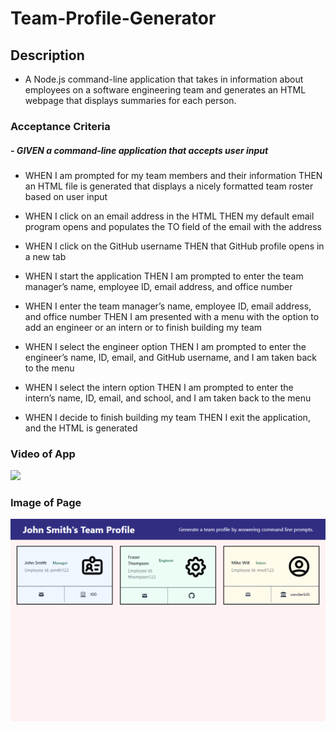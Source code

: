# Team-Profile-Generator

## Description

- A Node.js command-line application that takes in information about employees on a software engineering team and generates an HTML webpage that displays summaries for each person.

### Acceptance Criteria
##### - GIVEN a command-line application that accepts user input
- WHEN I am prompted for my team members and their information
THEN an HTML file is generated that displays a nicely formatted team roster based on user input

- WHEN I click on an email address in the HTML
THEN my default email program opens and populates the TO field of the email with the address

- WHEN I click on the GitHub username
THEN that GitHub profile opens in a new tab

- WHEN I start the application
THEN I am prompted to enter the team manager’s name, employee ID, email address, and office number

- WHEN I enter the team manager’s name, employee ID, email address, and office number
THEN I am presented with a menu with the option to add an engineer or an intern or to finish building my team

- WHEN I select the engineer option
THEN I am prompted to enter the engineer’s name, ID, email, and GitHub username, and I am taken back to the menu

- WHEN I select the intern option
THEN I am prompted to enter the intern’s name, ID, email, and school, and I am taken back to the menu

- WHEN I decide to finish building my team
THEN I exit the application, and the HTML is generated



### Video of App
[![](http://img.youtube.com/vi/-Opu0UAH1ZA/0.jpg)](http://www.youtube.com/watch?v=-Opu0UAH1ZA "")

### Image of Page
![](/assets/TeamProfileScreenshot.png?)
